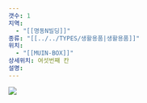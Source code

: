 ```yaml
---
갯수: 1
지역:
  - "[[명동N빌딩]]"
종류: "[[../../TYPES/생활용품|생활용품]]"
위치:
  - "[[MUIN-BOX]]"
상세위치: 여섯번째 칸
설명:
---
```

![](http://192.168.50.22/devices/240914_IMG_0022.jpg)